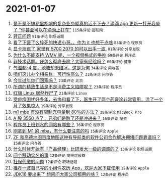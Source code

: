 # 2021-01-07

1. [是不是不搞花里胡哨的复杂业务就真的活不下去？滴滴 app 更新一打开我晕了 “你甚至可以在滴滴上打车”](https://www.v2ex.com/t/742521) `115条评论` `互联网`
1. [转正问题](https://www.v2ex.com/t/742412) `91条评论` `职场话题`
1. [看了下饿了么猝死的快递小哥。。作为 it 也想干点啥](https://www.v2ex.com/t/742422) `83条评论` `程序员`
1. [显卡涨疯了,家里有 5700,2070 的可以出手一波.](https://www.v2ex.com/t/742427) `81条评论` `分享发现`
1. [为什么不能支持 WMV 呢，一个视频格式的争吵](https://www.v2ex.com/t/742438) `69条评论` `程序员`
1. [非技术话题。疣怎么彻底去除？大家有经验吗？](https://www.v2ex.com/t/742496) `60条评论` `健康`
1. [气温都-4 度，池塘却未结冰，这是为何](https://www.v2ex.com/t/742504) `34条评论` `问与答`
1. [咱们这儿办个相亲栏，可行性高么？](https://www.v2ex.com/t/742598) `31条评论` `问与答`
1. [今年过年你们回家吗？](https://www.v2ex.com/t/742502) `23条评论` `北京`
1. [所谓的精致生活是不是消费主义陷阱呢？](https://www.v2ex.com/t/742478) `23条评论` `程序员`
1. [红旗 Linux 居然炸尸了](https://www.v2ex.com/t/742526) `21条评论` `Linux`
1. [受痘痘困扰好多年，去协和看了下，医生开了两个药膏涂非常管用，涂了一个月了效果惊人](https://www.v2ex.com/t/742547) `19条评论` `分享发现`
1. [m1 mbp 有没有限制充电量到 80%的方法？](https://www.v2ex.com/t/742472) `18条评论` `MacBook Pro`
1. [A 股 3550 点了，兄弟们是跑了还是冲进来？](https://www.v2ex.com/t/742550) `16条评论` `投资`
1. [程序员上班划水的网站有哪些？](https://www.v2ex.com/t/742467) `16条评论` `程序员`
1. [刚拿到 M1 的 mba，有什么要注意的吗](https://www.v2ex.com/t/742562) `15条评论` `Apple`
1. [ZF 和高德地图百度地图这种有导航类的软件公司合作解决拥堵问题靠谱吗？](https://www.v2ex.com/t/742400) `15条评论` `问与答`
1. [什么时候开始有『产品经理』比研发大一级的调调的？](https://www.v2ex.com/t/742608) `13条评论` `职场话题`
1. [问个移动实名的事](https://www.v2ex.com/t/742613) `12条评论` `宽带症候群`
1. [社保代缴的问题](https://www.v2ex.com/t/742589) `12条评论` `职场话题`
1. [推荐一波自己写的小组件农历 App，欢迎大家下载使用](https://www.v2ex.com/t/742583) `12条评论` `Apple`
1. [JDK16 要出来了 想问问大家公司都用的啥？](https://www.v2ex.com/t/742581) `12条评论` `程序员`
